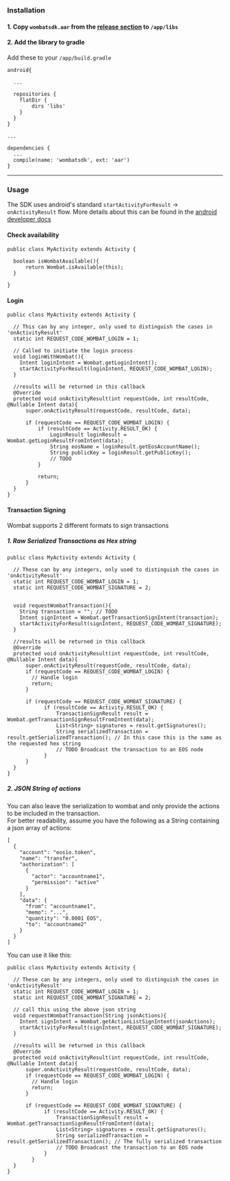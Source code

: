 ### Installation
#### 1. Copy `wombatsdk.aar` from the [release section](https://github.com/wombat-tech/wombat-sdk-android/releases)  to `/app/libs` 

#### 2. Add the library to gradle
Add these to your `/app/build.gradle`
```
android{
  
  ...
  
  repositories {
    flatDir {
        dirs 'libs'
    }
  }
}

...

dependencies {
  ...
  compile(name: 'wombatsdk', ext: 'aar')
}

```
___

### Usage
The SDK uses android's standard `startActivityForResult` -> `onActivityResult` flow. More details about this can be found in the [android developer docs](https://developer.android.com/training/basics/intents/result)

#### Check availability
```
public class MyActivity extends Activity {

  boolean isWombatAvailable(){
      return Wombat.isAvailable(this);
  }

}
```

#### Login
```
public class MyActivity extends Activity {
  
  // This can by any integer, only used to distinguish the cases in 'onActivityResult'
  static int REQUEST_CODE_WOMBAT_LOGIN = 1;
  
  // Called to initiate the login process
  void loginWithWombat(){
    Intent loginIntent = Wombat.getLoginIntent();
    startActivityForResult(loginIntent, REQUEST_CODE_WOMBAT_LOGIN);
  }
  
  //results will be returned in this callback 
  @Override
  protected void onActivityResult(int requestCode, int resultCode, @Nullable Intent data){
      super.onActivityResult(requestCode, resultCode, data);
      
      if (requestCode == REQUEST_CODE_WOMBAT_LOGIN) {
          if (resultCode == Activity.RESULT_OK) {
              LoginResult loginResult = Wombat.getLoginResultFromIntent(data);
              String eosName = loginResult.getEosAccountName();
              String publicKey = loginResult.getPublicKey();
              // TODO
          }
          
          return;
      }
  }
}
```

#### Transaction Signing
Wombat supports 2 different formats to sign transactions

#####  1. Raw Serialized Transactions as Hex string

```
public class MyActivity extends Activity {
 
  // These can by any integers, only used to distinguish the cases in 'onActivityResult'
  static int REQUEST_CODE_WOMBAT_LOGIN = 1;
  static int REQUEST_CODE_WOMBAT_SIGNATURE = 2;
 
  
  void requestWombatTransaction(){
    String transaction = ""; // TODO
    Intent signIntent = Wombat.getTransactionSignIntent(transaction);
    startActivityForResult(signIntent, REQUEST_CODE_WOMBAT_SIGNATURE);
  }
 
  //results will be returned in this callback 
  @Override
  protected void onActivityResult(int requestCode, int resultCode, @Nullable Intent data){
      super.onActivityResult(requestCode, resultCode, data);
      if (requestCode == REQUEST_CODE_WOMBAT_LOGIN) {
        // Handle login
        return;
      }
 
      if (requestCode == REQUEST_CODE_WOMBAT_SIGNATURE) {
            if (resultCode == Activity.RESULT_OK) {
                TransactionSignResult result = Wombat.getTransactionSignResultFromIntent(data);
                List<String> signatures = result.getSignatures();
                String serializedTransaction = result.getSerializedTransaction(); // In this case this is the same as the requested hex string
                // TODO Broadcast the transaction to an EOS node
            }
      }
  }
}
```

##### 2. JSON String of actions
You can also leave the serialization to wombat and only provide the actions to be included in the transaction.<br>
For better readability, assume you have the following as a String containing a json array of actions:
```
[  
  {
    "account": "eosio.token",
    "name": "transfer",
    "authorization": [
      {
        "actor": "accountname1",
        "permission": "active"
      }
    ],
    "data": {
      "from": "accountname1",
      "memo": "...",
      "quantity": "0.0001 EOS",
      "to": "accountname2"
    }
  }
]
```
You can use it like this:
```
public class MyActivity extends Activity {
 
  // These can by any integers, only used to distinguish the cases in 'onActivityResult'
  static int REQUEST_CODE_WOMBAT_LOGIN = 1;
  static int REQUEST_CODE_WOMBAT_SIGNATURE = 2;
 
  // call this using the above json string
  void requestWombatTransaction(String jsonActions){
    Intent signIntent = Wombat.getActionListSignIntent(jsonActions);
    startActivityForResult(signIntent, REQUEST_CODE_WOMBAT_SIGNATURE);
  }
 
  //results will be returned in this callback 
  @Override
  protected void onActivityResult(int requestCode, int resultCode, @Nullable Intent data){
      super.onActivityResult(requestCode, resultCode, data);
      if (requestCode == REQUEST_CODE_WOMBAT_LOGIN) {
        // Handle login
        return;
      }
 
      if (requestCode == REQUEST_CODE_WOMBAT_SIGNATURE) {
            if (resultCode == Activity.RESULT_OK) {
                TransactionSignResult result = Wombat.getTransactionSignResultFromIntent(data);
                List<String> signatures = result.getSignatures();
                String serializedTransaction = result.getSerializedTransaction(); // The fully serialized transaction
                // TODO Broadcast the transaction to an EOS node
            }
        }
  }
}
```

